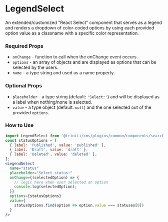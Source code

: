 # LegendSelect
An extended/customized "React Select" component that serves as a legend and renders a dropdown of color-coded options 
by using each provided option value as a classname with a specific color representation.

### Required Props
+ `onChange` - function to call when the onChange event occurs.
+ `options` - an array of objects and are displayed as options that can be selected by the users.
+ `name` - a type string and used as a name property.

### Optional Props
+ `placeholder` - a type string (default: `'Select:'`) and will be displayed as a label when nothing/none is selected.
+ `value` - a type object (default: `null`) and the one selected out of the provided `options`.



### How to Use
```jsx harmony
import LegendSelect from '@triniti/cms/plugins/common/components/search-filter-select';
const statusOptions = [
  { label: 'Published', value: 'published' },
  { label: 'Draft', value: 'draft' },
  { label: 'Deleted', value: 'deleted' },
];
<LegendSelect 
  name="status"
  placeholder="Select status:"
  onChange={(selectedOption) => {
    // logic here when user selected an option
    console.log(selectedOption);
  }}
  options={statusOptions}
  value={
    statusOptions.find(option => option.value === statuses[0])
  }
/>
```
